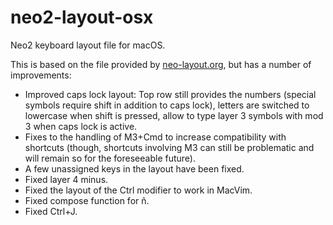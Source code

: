 # neo2-layout-osx
Neo2 keyboard layout file for macOS.

This is based on the file provided by [neo-layout.org](http://neo-layout.org/),
but has a number of improvements:

* Improved caps lock layout: Top row still provides the numbers (special symbols
  require shift in addition to caps lock), letters are switched to lowercase
  when shift is pressed, allow to type layer 3 symbols with mod 3 when caps lock
  is active.
* Fixes to the handling of M3+Cmd to increase compatibility with shortcuts
  (though, shortcuts involving M3 can still be problematic and will remain so
  for the foreseeable future).
* A few unassigned keys in the layout have been fixed.
* Fixed layer 4 minus.
* Fixed the layout of the Ctrl modifier to work in MacVim.
* Fixed compose function for ñ.
* Fixed Ctrl+J.
